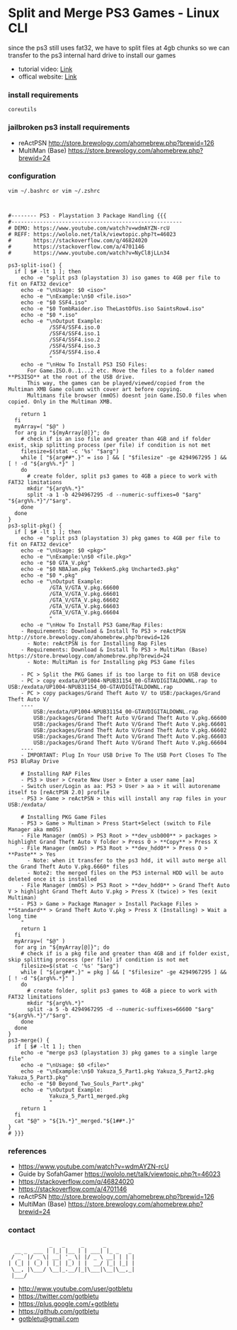 # Split and Merge PS3 Games - Linux CLI
since the ps3 still uses fat32, we have to split files at 4gb chunks so we can transfer to the ps3 internal hard drive to install our games
* tutorial video: [Link](https://www.youtube.com/watch?v=wdmAYZN-rcU)
* offical website: [Link](https://www.youtube.com/user/gotbletu)

### install requirements
    coreutils

### jailbroken ps3 install requirements
- reActPSN http://store.brewology.com/ahomebrew.php?brewid=126
- MultiMan (Base) https://store.brewology.com/ahomebrew.php?brewid=24

### configuration
    vim ~/.bashrc or vim ~/.zshrc
    


    #-------- PS3 - Playstation 3 Package Handling {{{
    #------------------------------------------------------
    # DEMO: https://www.youtube.com/watch?v=wdmAYZN-rcU
    # REFF: https://wololo.net/talk/viewtopic.php?t=46023
    #       https://stackoverflow.com/q/46824020
    #       https://stackoverflow.com/a/4701146
    #       https://www.youtube.com/watch?v=NyCl8jLLn34
    
    ps3-split-iso() {
      if [ $# -lt 1 ]; then
        echo -e "split ps3 (playstation 3) iso games to 4GB per file to fit on FAT32 device"
        echo -e "\nUsage: $0 <iso>"
        echo -e "\nExample:\n$0 <file.iso>"
        echo -e "$0 SSF4.iso"
        echo -e "$0 TombRaider.iso TheLastOfUs.iso SaintsRow4.iso"
        echo -e "$0 *.iso"
        echo -e "\nOutput Example:
                 /SSF4/SSF4.iso.0
                 /SSF4/SSF4.iso.1
                 /SSF4/SSF4.iso.2
                 /SSF4/SSF4.iso.3
                 /SSF4/SSF4.iso.4
                 "
        echo -e "\nHow To Install PS3 ISO Files:
          For Game.ISO.0..1...2 etc. Move the files to a folder named **PS3ISO** at the root of the USB drive.
          This way, the games can be played/viewed/copied from the Multiman XMB Game column with cover art before copying.
          Multimans file browser (mmOS) doesnt join Game.ISO.0 files when copied. Only in the Multiman XMB.
        "
        return 1
      fi
      myArray=( "$@" )
      for arg in "${myArray[@]}"; do
        # check if is an iso file and greater than 4GB and if folder exist, skip splitting process (per file) if condition is not met
        filesize=$(stat -c '%s' "$arg")
        while [ "${arg##*.}" = iso ] && [ "$filesize" -ge 4294967295 ] && [ ! -d "${arg%%.*}" ]
        do
          # create folder, split ps3 games to 4GB a piece to work with FAT32 limitations
          mkdir "${arg%%.*}"
          split -a 1 -b 4294967295 -d --numeric-suffixes=0 "$arg" "${arg%%.*}"/"$arg".
        done
      done
    }
    ps3-split-pkg() {
      if [ $# -lt 1 ]; then
        echo -e "split ps3 (playstation 3) pkg games to 4GB per file to fit on FAT32 device"
        echo -e "\nUsage: $0 <pkg>"
        echo -e "\nExample:\n$0 <file.pkg>"
        echo -e "$0 GTA_V.pkg"
        echo -e "$0 NBAJam.pkg Tekken5.pkg Uncharted3.pkg"
        echo -e "$0 *.pkg"
        echo -e "\nOutput Example:
                 /GTA_V/GTA_V.pkg.66600
                 /GTA_V/GTA_V.pkg.66601
                 /GTA_V/GTA_V.pkg.66602
                 /GTA_V/GTA_V.pkg.66603
                 /GTA_V/GTA_V.pkg.66604
                 "
        echo -e "\nHow To Install PS3 Game/Rap Files:
        - Requirements: Download & Install To PS3 > reActPSN http://store.brewology.com/ahomebrew.php?brewid=126
          - Note: reActPSN is for Installing Rap Files
        - Requirements: Download & Install To PS3 > MultiMan (Base) https://store.brewology.com/ahomebrew.php?brewid=24
          - Note: MultiMan is for Installing pkg PS3 Game files
    
        - PC > Split the PKG Games if is too large to fit on USB device
        - PC > copy exdata/UP1004-NPUB31154_00-GTAVDIGITALDOWNL.rap to USB:/exdata/UP1004-NPUB31154_00-GTAVDIGITALDOWNL.rap
        - PC > copy packages/Grand Theft Auto V/ to USB:/packages/Grand Theft Auto V/
        ----
            USB:/exdata/UP1004-NPUB31154_00-GTAVDIGITALDOWNL.rap
            USB:/packages/Grand Theft Auto V/Grand Theft Auto V.pkg.66600
            USB:/packages/Grand Theft Auto V/Grand Theft Auto V.pkg.66601
            USB:/packages/Grand Theft Auto V/Grand Theft Auto V.pkg.66602
            USB:/packages/Grand Theft Auto V/Grand Theft Auto V.pkg.66603
            USB:/packages/Grand Theft Auto V/Grand Theft Auto V.pkg.66604
        ----
        - IMPORTANT: Plug In Your USB Drive To The USB Port Closes To The PS3 BluRay Drive
    
        # Installing RAP Files
        - PS3 > User > Create New User > Enter a user name [aa]
        - Switch user/Login as aa: PS3 > User > aa > it will autorename itself to [reActPSN 2.0] profile
        - PS3 > Game > reActPSN > this will install any rap files in your USB:/exdata/
    
        # Installing PKG Game Files
        - PS3 > Game > Multiman > Press Start+Select (switch to File Manager aka mmOS)
        - File Manager (mmOS) > PS3 Root > **dev_usb000** > packages > highlight Grand Theft Auto V folder > Press O > **Copy** > Press X
        - File Manager (mmOS) > PS3 Root > **dev_hdd0** > Press O > **Paste** > Yes
          - Note: when it transfer to the ps3 hdd, it will auto merge all the Grand Theft Auto V.pkg.6660* files
          - Note2: the merged files on the PS3 internal HDD will be auto deleted once it is installed
        - File Manager (mmOS) > PS3 Root > **dev_hdd0** > Grand Theft Auto V > highlight Grand Theft Auto V.pkg > Press X (twice) > Yes (exit Multiman)
        - PS3 > Game > Package Manager > Install Package Files > **Standard** > Grand Theft Auto V.pkg > Press X (Installing) > Wait a long time
        "
        return 1
      fi
      myArray=( "$@" )
      for arg in "${myArray[@]}"; do
        # check if is a pkg file and greater than 4GB and if folder exist, skip splitting process (per file) if condition is not met
        filesize=$(stat -c '%s' "$arg")
        while [ "${arg##*.}" = pkg ] && [ "$filesize" -ge 4294967295 ] && [ ! -d "${arg%%.*}" ]
        do
          # create folder, split ps3 games to 4GB a piece to work with FAT32 limitations
          mkdir "${arg%%.*}"
          split -a 5 -b 4294967295 -d --numeric-suffixes=66600 "$arg" "${arg%%.*}"/"$arg".
        done
      done
    }
    ps3-merge() {
      if [ $# -lt 1 ]; then
        echo -e "merge ps3 (playstation 3) pkg games to a single large file"
        echo -e "\nUsage: $0 <file>"
        echo -e "\nExample:\n$0 Yakuza_5_Part1.pkg Yakuza_5_Part2.pkg Yakuza_5_Part3.pkg"
        echo -e "$0 Beyond_Two_Souls_Part*.pkg"
        echo -e "\nOutput Example:
                 Yakuza_5_Part1_merged.pkg
                 "
        return 1
      fi
      cat "$@" > "${1%.*}"_merged."${1##*.}"
    }
    # }}}

### references
- https://www.youtube.com/watch?v=wdmAYZN-rcU
- Guide by SofahGamer https://wololo.net/talk/viewtopic.php?t=46023
- https://stackoverflow.com/q/46824020
- https://stackoverflow.com/a/4701146
- reActPSN http://store.brewology.com/ahomebrew.php?brewid=126
- MultiMan (Base) https://store.brewology.com/ahomebrew.php?brewid=24

### contact

                 _   _     _      _         
      __ _  ___ | |_| |__ | | ___| |_ _   _ 
     / _` |/ _ \| __| '_ \| |/ _ \ __| | | |
    | (_| | (_) | |_| |_) | |  __/ |_| |_| |
     \__, |\___/ \__|_.__/|_|\___|\__|\__,_|
     |___/                                  

- http://www.youtube.com/user/gotbletu
- https://twitter.com/gotbletu
- https://plus.google.com/+gotbletu
- https://github.com/gotbletu
- gotbletu@gmail.com


